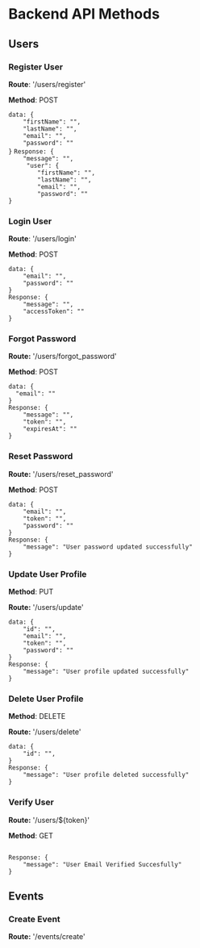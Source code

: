 <h1>Backend API Methods</h1>

<h2>Users</h2>

<h3>Register User</h3>

<p><b>Route</b>: '/users/register'</p>
<p><b>Method</b>: POST</p>
<code>data: {
	"firstName": "",
	"lastName": "",
	"email": "",
	"password": ""
}</code>
<code>Response: {
	"message": "",
 	 "user": {
    	"firstName": "",
    	"lastName": "",
    	"email": "",
    	"password": ""
}</code>

<h3>Login User</h3> 
<p><b>Route</b>: '/users/login'</p>
<p><b>Method</b>: POST</p>
<code>data: {
  	"email": "",
	"password": ""
}</code><br>
<code>Response: {
	"message": "",
  	"accessToken": ""
}</code>

<h3>Forgot Password</h3>
<p><b>Route:</b> '/users/forgot_password'</p>
<p><b>Method</b>: POST</p>
<code>data: {
  "email": ""
}</code><br>
<code>Response: {
	"message": "",
  	"token": "",
 	"expiresAt": ""
}</code>

<h3>Reset Password</h3>
<p><b>Route:</b> '/users/reset_password'</p>
<p><b>Method</b>: POST</p>
<code>data: {
  	"email": "",
	"token": "",
	"password": ""
}</code><br>
<code>Response: {
	"message": "User password updated successfully"
}</code>


<h3>Update User Profile</h3>
<p><b>Method</b>: PUT</p>
<p><b>Route:</b> '/users/update'</p>
<code>data: {
	"id": "",
  	"email": "",
	"token": "",
	"password": ""
}</code><br>
<code>Response: {
	"message": "User profile updated successfully"
}</code>

<h3>Delete User Profile</h3>
<p><b>Method</b>: DELETE</p>
<p><b>Route:</b> '/users/delete'</p>
<code>data: {
	"id": "",
}</code><br>
<code>Response: {
	"message": "User profile deleted successfully"
}</code>

<h3>Verify User</h3>
<p><b>Route:</b> '/users/${token}'</p>
<p><b>Method</b>: GET</p>
<code>
Response: {
	"message": "User Email Verified Succesfully"
}</code>


<h2>Events</h2>

<h3>Create Event</h3>

<p><b>Route:</b> '/events/create'</p>
